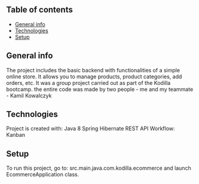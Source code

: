 ## Table of contents
* [General info](#general-info)
* [Technologies](#technologies)
* [Setup](#setup)


## General info
The project includes the basic backend with functionalities of a simple online store.
It allows you to manage products, product categories, add orders, etc.
It was a group project carried out as part of the Kodilla bootcamp.
the entire code was made by two people - me and my teammate - Kamil Kowalczyk
	
## Technologies
Project is created with:
Java 8
Spring
Hibernate
REST API
Workflow: Kanban
	
## Setup
To run this project, go to:
src.main.java.com.kodilla.ecommerce and launch EcommerceApplication class.
